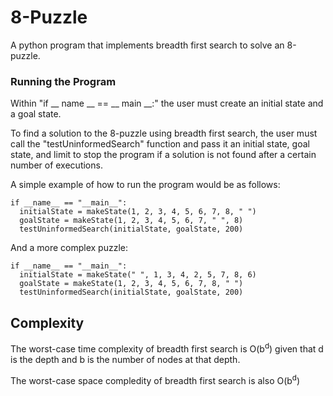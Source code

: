# 8-Puzzle
A python program that implements breadth first search to solve an 8-puzzle. 

### Running the Program
Within "if __ name __ == __ main __:" the user must create an initial state and a goal state. 

To find a solution to the 8-puzzle using breadth first search, the user must call the "testUninformedSearch" function and pass it an initial state, goal state, and limit to stop the program if a solution is not found after a certain number of executions. 

A simple example of how to run the program would be as follows:
    
    if __name__ == "__main__":
      initialState = makeState(1, 2, 3, 4, 5, 6, 7, 8, " ")
      goalState = makeState(1, 2, 3, 4, 5, 6, 7, " ", 8)
      testUninformedSearch(initialState, goalState, 200)
    
And a more complex puzzle:     
   
    if __name__ == "__main__":
      initialState = makeState(" ", 1, 3, 4, 2, 5, 7, 8, 6)
      goalState = makeState(1, 2, 3, 4, 5, 6, 7, 8, " ")
      testUninformedSearch(initialState, goalState, 200)

## Complexity

The worst-case time complexity of breadth first search is O(b<sup>d</sup>) given that d is the depth and b is the number of nodes at that depth.

The worst-case space compledity of breadth first search is also O(b<sup>d</sup>)



